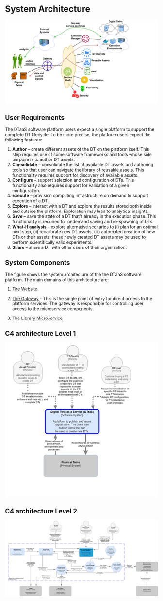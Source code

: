 # System  Architecture
![System architecture](architecture.png)
##  User Requirements

The DTaaS software platform users expect a single platform
to support the complete DT lifecycle. To be more precise, the platform users expect the following features:

1. **Author** – create different assets of the DT on the
platform itself. This step requires use of some software
frameworks and tools whose sole purpose is to author
DT assets.
1. **Consolidate** – consolidate the list of available DT assets
and authoring tools so that user can navigate the library
of reusable assets. This functionality requires support
for discovery of available assets.
3. **Configure** – support selection and configuration of
DTs. This functionality also requires support for validation of a given configuration.
4. **Execute** – provision computing infrastructure on demand to support execution of a DT.
5. **Explore** – interact with a DT and explore the results
stored both inside and outside the platform. Exploration
may lead to analytical insights.
6. **Save** – save the state of a DT that’s already in the
execution phase. This functionality is required for ondemand saving and re-spawning of DTs.
7. **What-if analysis** – explore alternative scenarios to (i)
plan for an optimal next step, (ii) recalibrate new DT
assets, (iii) automated creation of new DTs or their
assets; these newly created DT assets may be used to
perform scientifically valid experiments.
8. **Share** – share a DT with other users of their organisation.

##  System Components

The figure shows the system architecture of the the DTaaS software platform. The main domains of this architecture are:

1. [The Website](docs\developer\system\client.md)

2. [The Gateway](https://github.com/INTO-CPS-Association/DTaaS/tree/feature/distributed-demo/servers/config/gateway#the-gateway-server) - This is the single point of entry for direct access to the platform services. The gateway is responsible for controlling user access to the microservice components.

3. [The Library Microservice](docs\developer\system\lib-ms.md)

## C4 architecture Level 1
![Alt text](c4l1.png)

## C4 architecture Level 2
![Detailed C4 architecture](c4l3.png)


